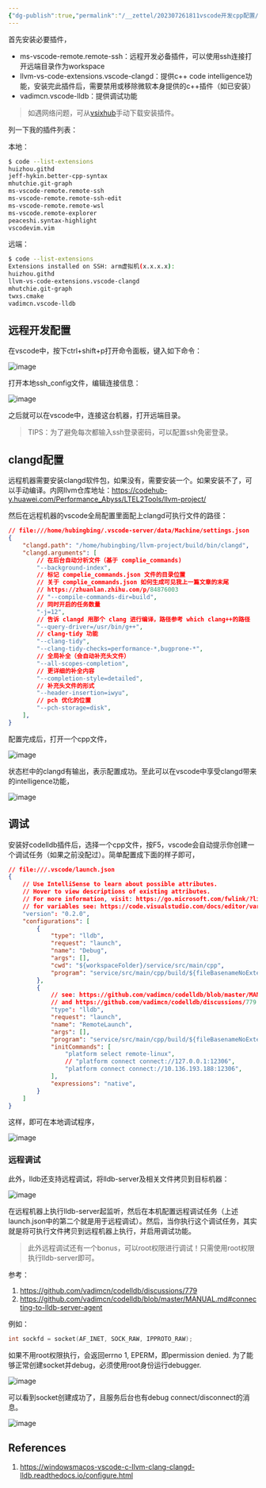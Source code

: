 ```yaml
---
{"dg-publish":true,"permalink":"/__zettel/202307261811vscode开发cpp配置/","title":202307261811,"created":"2023-07-26T18:11:55+08:00"}
---
```



首先安装必要插件，

- ms-vscode-remote.remote-ssh：远程开发必备插件，可以使用ssh连接打开远端目录作为workspace
- llvm-vs-code-extensions.vscode-clangd：提供c++ code intelligence功能，安装完此插件后，需要禁用或移除微软本身提供的c++插件（如已安装）
- vadimcn.vscode-lldb：提供调试功能

> 如遇网络问题，可从[vsixhub](https://vsixhub.com/)手动下载安装插件。

列一下我的插件列表：

本地：

```bash
$ code --list-extensions
huizhou.githd
jeff-hykin.better-cpp-syntax
mhutchie.git-graph
ms-vscode-remote.remote-ssh
ms-vscode-remote.remote-ssh-edit
ms-vscode-remote.remote-wsl
ms-vscode.remote-explorer
peaceshi.syntax-highlight
vscodevim.vim
```

远端：

```bash
$ code --list-extensions
Extensions installed on SSH: arm虚拟机(x.x.x.x):
huizhou.githd
llvm-vs-code-extensions.vscode-clangd
mhutchie.git-graph
twxs.cmake
vadimcn.vscode-lldb
```

远程开发配置
------------

在vscode中，按下ctrl+shift+p打开命令面板，键入如下命令：

![image](https://wiki.huawei.com/vision-file-storage/api/file/download/upload-v2/2023/6/24/20230724T1433Z/055e43ff055449b2a48401888da621ea/image.png)

打开本地ssh_config文件，编辑连接信息：

![image](https://wiki.huawei.com/vision-file-storage/api/file/download/upload-v2/2023/6/24/20230724T1517Z/7f597edb5e3b484ba7c13ba0dbbefbfc/image.png)

之后就可以在vscode中，连接这台机器，打开远端目录。

> TIPS：为了避免每次都输入ssh登录密码，可以配置ssh免密登录。

clangd配置
----------

远程机器需要安装clangd软件包，如果没有，需要安装一个。如果安装不了，可以手动编译。内网llvm仓库地址：https://codehub-y.huawei.com/Performance_Abyss/LTEL2Tools/llvm-project/

然后在远程机器的vscode全局配置里面配上clangd可执行文件的路径：

```json
// file:///home/hubingbing/.vscode-server/data/Machine/settings.json
{
    "clangd.path": "/home/hubingbing/llvm-project/build/bin/clangd",
    "clangd.arguments": [
        // 在后台自动分析文件（基于 complie_commands)
        "--background-index",
        // 标记 compelie_commands.json 文件的目录位置
        // 关于 complie_commands.json 如何生成可见我上一篇文章的末尾
        // https://zhuanlan.zhihu.com/p/84876003
        // "--compile-commands-dir=build",
        // 同时开启的任务数量
        "-j=12",
        // 告诉 clangd 用那个 clang 进行编译，路径参考 which clang++的路径
        "--query-driver=/usr/bin/g++",
        // clang-tidy 功能
        "--clang-tidy",
        "--clang-tidy-checks=performance-*,bugprone-*",
        // 全局补全（会自动补充头文件）
        "--all-scopes-completion",
        // 更详细的补全内容
        "--completion-style=detailed",
        // 补充头文件的形式
        "--header-insertion=iwyu",
        // pch 优化的位置
        "--pch-storage=disk",
    ],
}
```

配置完成后，打开一个cpp文件，

![image](https://wiki.huawei.com/vision-file-storage/api/file/download/upload-v2/2023/6/24/20230724T1527Z/aee8798746e04fa59b5cd619118ede3a/image.png)

状态栏中的clangd有输出，表示配置成功。至此可以在vscode中享受clangd带来的intelligence功能，

![image](https://wiki.huawei.com/vision-file-storage/api/file/download/upload-v2/2023/6/24/20230724T1529Z/718fc3b8928741b69695f329aa67110d/image.png)

调试
----

安装好codelldb插件后，选择一个cpp文件，按F5，vscode会自动提示你创建一个调试任务（如果之前没配过）。简单配置成下面的样子即可，

```json
// file:///.vscode/launch.json
{
    // Use IntelliSense to learn about possible attributes.
    // Hover to view descriptions of existing attributes.
    // For more information, visit: https://go.microsoft.com/fwlink/?linkid=830387
    // for variables see: https://code.visualstudio.com/docs/editor/variables-reference
    "version": "0.2.0",
    "configurations": [
        {
            "type": "lldb",
            "request": "launch",
            "name": "Debug",
            "args": [],
            "cwd": "${workspaceFolder}/service/src/main/cpp",
            "program": "service/src/main/cpp/build/${fileBasenameNoExtension}",
        },
        {
            // see: https://github.com/vadimcn/codelldb/blob/master/MANUAL.md#connecting-to-lldb-server-agent
            // and https://github.com/vadimcn/codelldb/discussions/779
            "type": "lldb",
            "request": "launch",
            "name": "RemoteLaunch",
            "args": [],
            "program": "service/src/main/cpp/build/${fileBasenameNoExtension}",
            "initCommands": [
                "platform select remote-linux",
                // "platform connect connect://127.0.0.1:12306",
                "platform connect connect://10.136.193.188:12306",
            ],
            "expressions": "native",
        }
    ]
}
```

这样，即可在本地调试程序，

![image](https://wiki.huawei.com/vision-file-storage/api/file/download/upload-v2/2023/6/24/20230724T1538Z/5814ca5a96c4476f89c50bc20c3a7e08/image.png)

### 远程调试

此外，lldb还支持远程调试，将lldb-server及相关文件拷贝到目标机器：

![image](https://wiki.huawei.com/vision-file-storage/api/file/download/upload-v2/2023/6/24/20230724T1542Z/cfd8adab96764aa999deb499d409eedc/image.png)

在远程机器上执行lldb-server起监听，然后在本机配置远程调试任务（上述launch.json中的第二个就是用于远程调试）。然后，当你执行这个调试任务，其实就是将可执行文件拷贝到远程机器上执行，并启用调试功能。

> 此外远程调试还有一个bonus，可以root权限进行调试！只需使用root权限执行lldb-server即可。

参考：

1. https://github.com/vadimcn/codelldb/discussions/779
2. https://github.com/vadimcn/codelldb/blob/master/MANUAL.md#connecting-to-lldb-server-agent

例如：

```cpp
int sockfd = socket(AF_INET, SOCK_RAW, IPPROTO_RAW);
```

如果不用root权限执行，会返回errno 1, EPERM，即permission denied. 为了能够正常创建socket并debug，必须使用root身份运行debugger.

![image](https://wiki.huawei.com/vision-file-storage/api/file/download/upload-v2/2023/5/30/20230630T1646Z/850e4415e1424e0e8e1f0411233a1e37/image.png)

可以看到socket创建成功了，且服务后台也有debug connect/disconnect的消息。

![image](https://wiki.huawei.com/vision-file-storage/api/file/download/upload-v2/2023/5/30/20230630T1646Z/433e067ef925447882a043d923c58ade/image.png)

References
----------

1. https://windowsmacos-vscode-c-llvm-clang-clangd-lldb.readthedocs.io/configure.html

